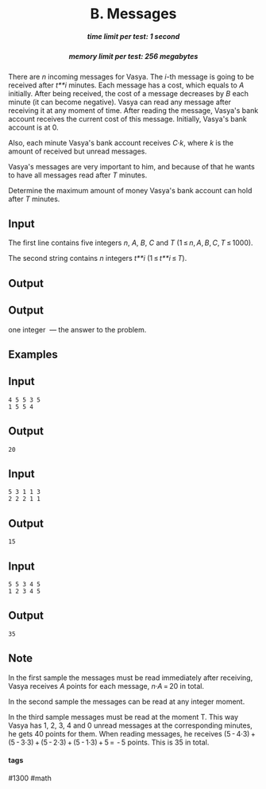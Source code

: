 <h1 style='text-align: center;'> B. Messages</h1>

<h5 style='text-align: center;'>time limit per test: 1 second</h5>
<h5 style='text-align: center;'>memory limit per test: 256 megabytes</h5>

There are *n* incoming messages for Vasya. The *i*-th message is going to be received after *t**i* minutes. Each message has a cost, which equals to *A* initially. After being received, the cost of a message decreases by *B* each minute (it can become negative). Vasya can read any message after receiving it at any moment of time. After reading the message, Vasya's bank account receives the current cost of this message. Initially, Vasya's bank account is at 0.

Also, each minute Vasya's bank account receives *C*·*k*, where *k* is the amount of received but unread messages.

Vasya's messages are very important to him, and because of that he wants to have all messages read after *T* minutes.

Determine the maximum amount of money Vasya's bank account can hold after *T* minutes.

## Input

The first line contains five integers *n*, *A*, *B*, *C* and *T* (1 ≤ *n*, *A*, *B*, *C*, *T* ≤ 1000).

The second string contains *n* integers *t**i* (1 ≤ *t**i* ≤ *T*).

## Output

## Output

 one integer  — the answer to the problem.

## Examples

## Input


```
4 5 5 3 5  
1 5 5 4  

```
## Output


```
20  

```
## Input


```
5 3 1 1 3  
2 2 2 1 1  

```
## Output


```
15  

```
## Input


```
5 5 3 4 5  
1 2 3 4 5  

```
## Output


```
35  

```
## Note

In the first sample the messages must be read immediately after receiving, Vasya receives *A* points for each message, *n*·*A* = 20 in total.

In the second sample the messages can be read at any integer moment.

In the third sample messages must be read at the moment T. This way Vasya has 1, 2, 3, 4 and 0 unread messages at the corresponding minutes, he gets 40 points for them. When reading messages, he receives (5 - 4·3) + (5 - 3·3) + (5 - 2·3) + (5 - 1·3) + 5 =  - 5 points. This is 35 in total.



#### tags 

#1300 #math 